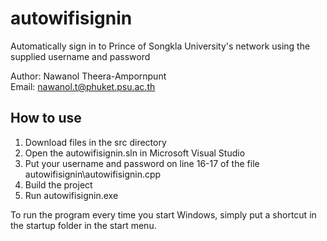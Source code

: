 # autowifisignin

Automatically sign in to Prince of Songkla University's network using the supplied username and password

Author: Nawanol Theera-Ampornpunt  
Email: nawanol.t@phuket.psu.ac.th

How to use
---

1. Download files in the src directory
2. Open the autowifisignin.sln in Microsoft Visual Studio
3. Put your username and password on line 16-17 of the file autowifisignin\autowifisignin.cpp
4. Build the project
5. Run autowifisignin.exe

To run the program every time you start Windows, simply put a shortcut in the startup folder in the start menu.
